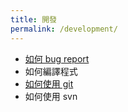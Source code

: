 ```yaml
---
title: 開發
permalink: /development/
---
```


- [如何 bug report](http://www.chiark.greenend.org.uk/~sgtatham/bugs-tw.html)
- 如何編譯程式
- [如何使用 git](./git.html)
- 如何使用 svn
